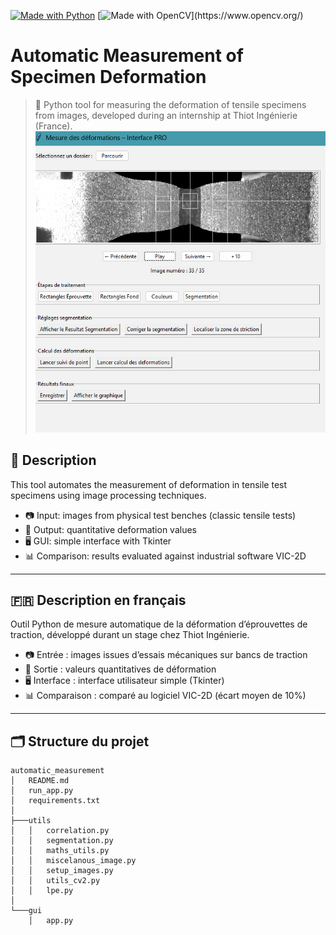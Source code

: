 [![Made with Python](https://img.shields.io/badge/Made%20with-Python-blue)](https://www.python.org/)
[![Made with OpenCV]([https://img.shields.io/badge/Made%20with-Python-blue](https://img.shields.io/badge/OpenCV-27338e?style=for-the-badge&logo=OpenCV&logoColor=white))](https://www.opencv.org/)

# Automatic Measurement of Specimen Deformation

> 🔬 Python tool for measuring the deformation of tensile specimens from images, developed during an internship at Thiot Ingénierie (France).
![Interface](./main_menu.png)

## 🧠 Description

This tool automates the measurement of deformation in tensile test specimens using image processing techniques.

- 📷 Input: images from physical test benches (classic tensile tests)
- 🧪 Output: quantitative deformation values
- 🖥️ GUI: simple interface with Tkinter
- 📊 Comparison: results evaluated against industrial software VIC-2D

---

## 🇫🇷 Description en français

Outil Python de mesure automatique de la déformation d’éprouvettes de traction, développé durant un stage chez Thiot Ingénierie.

- 📷 Entrée : images issues d’essais mécaniques sur bancs de traction
- 🧪 Sortie : valeurs quantitatives de déformation
- 🖥️ Interface : interface utilisateur simple (Tkinter)
- 📊 Comparaison : comparé au logiciel VIC-2D (écart moyen de 10%)

---

## 🗂️ Structure du projet
```
automatic_measurement
│   README.md
│   run_app.py
│   requirements.txt
│
├───utils
│   │   correlation.py
│   │   segmentation.py
│   │   maths_utils.py
│   │   miscelanous_image.py
│   │   setup_images.py
│   │   utils_cv2.py
│   │   lpe.py
│
└───gui
    │   app.py
```
